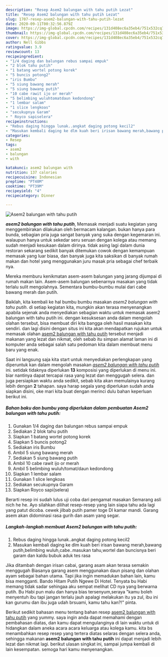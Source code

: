```yaml
---
description: "Resep Asem2 balungan with tahu putih Lezat"
title: "Resep Asem2 balungan with tahu putih Lezat"
slug: 1707-resep-asem2-balungan-with-tahu-putih-lezat
date: 2020-09-11T00:32:56.879Z
image: https://img-global.cpcdn.com/recipes/131d408ec6a35eb4/751x532cq70/asem2-balungan-with-tahu-putih-foto-resep-utama.jpg
thumbnail: https://img-global.cpcdn.com/recipes/131d408ec6a35eb4/751x532cq70/asem2-balungan-with-tahu-putih-foto-resep-utama.jpg
cover: https://img-global.cpcdn.com/recipes/131d408ec6a35eb4/751x532cq70/asem2-balungan-with-tahu-putih-foto-resep-utama.jpg
author: Nell Gibbs
ratingvalue: 3.9
reviewcount: 13
recipeingredient:
- "1/4 daging dan balungan rebus sampai empuk"
- "2 blok tahu putih"
- "1 batang wortel potong korek"
- "5 buncis potong2"
- "iris Bumbu"
- "5 siung bawang merah"
- "5 siung bawang putih"
- "10 cabe rawit ijo or merah"
- "5 belimbing wuluhtomatdaun kedondong"
- "1 lembar salam"
- "1 slice lengkoas"
- "secukupnya Garam"
- " Royco sapiselera"
recipeinstructions:
- "Rebus daging hingga lunak..angkat daging potong kecil2"
- "Masukan kembali daging ke dlm kuah beri irisan bawang merah,bawang putih,belimbing wuluh,cabe..masukan tahu,wortel dan buncisnya beri garam dan kaldu bubuk aduk tes rasa"
categories:
- Resep
tags:
- asem2
- balungan
- with

katakunci: asem2 balungan with 
nutrition: 137 calories
recipecuisine: Indonesian
preptime: "PT40M"
cooktime: "PT39M"
recipeyield: "4"
recipecategory: Dinner

---
```



![Asem2 balungan with tahu putih](https://img-global.cpcdn.com/recipes/131d408ec6a35eb4/751x532cq70/asem2-balungan-with-tahu-putih-foto-resep-utama.jpg)

<b><i>asem2 balungan with tahu putih</i></b>, Memasak menjadi suatu kegiatan yang menggembirakan dilakukan oleh bermacam kalangan. bukan hanya para bunda, sebagian pria juga sangat banyak yang suka dengan kegemaran ini. walaupun hanya untuk sekedar seru seruan dengan kolega atau memang sudah menjadi kesukaan dalam dirinya. tidak asing lagi dalam dunia restoran sekarang sedikit banyak ditemukan cowok dengan kemampuan memasak yang luar biasa, dan banyak juga kita saksikan di banyak rumah makan dan hotel yang menggunakan juru masak pria sebagai chef terbaik nya.

Mereka memburu kenikmatan asem-asem balungan yang jarang dijumpai di rumah makan lain. Asem-asem balungan sebenarnya masakan yang tidak terlalu sulit mengolahnya. Sementara bumbu-bumbu mulai dari cabe bawang merah dan putih.

Baiklah, kita kembali ke hal bumbu bumbu masakan <i>asem2 balungan with tahu putih</i>. di setiap kegiatan kita, mungkin akan terasa menyenangkan apabila sejenak anda menyediakan sebagian waktu untuk memasak asem2 balungan with tahu putih ini. dengan kesuksesan anda dalam mengolah olahan tersebut, bisa membuat diri kita bangga oleh hasil masakan kita sendiri. dan lagi disini dengan situs ini kita akan mendapatkan rujukan untuk memasak olahan <u>asem2 balungan with tahu putih</u> tersebut menjadi makanan yang lezat dan nikmat, oleh sebab itu simpan alamat laman ini di komputer anda sebagai salah satu pedoman kita dalam membuat menu baru yang enak.


Saat ini langsung saja kita start untuk menyediakan perlengkapan yang diperuntuk kan dalam mengolah masakan <u><i>asem2 balungan with tahu putih</i></u> ini. setidak tidaknya diperlukan <b>13</b> komposisi yang diperlukan di menu ini. biar nantinya dapat tercapai rasa yang lezat dan menggugah selera. dan juga persiapkan waktu anda sedikit, sebab kita akan memulainya kurang lebih dengan <b>2</b> tahapan. saya harap segala yang diperlukan sudah anda siapkan disini, oke mari kita buat dengan merinci dulu bahan keperluan berikut ini.

<!--inarticleads1-->

##### Bahan baku dan bumbu yang diperlukan dalam pembuatan Asem2 balungan with tahu putih:

1. Gunakan 1/4 daging dan balungan rebus sampai empuk
1. Sediakan 2 blok tahu putih
1. Siapkan 1 batang wortel potong korek
1. Siapkan 5 buncis potong2
1. Sediakan iris Bumbu
1. Ambil 5 siung bawang merah
1. Sediakan 5 siung bawang putih
1. Ambil 10 cabe rawit ijo or merah
1. Ambil 5 belimbing wuluh/tomat/daun kedondong
1. Siapkan 1 lembar salam
1. Gunakan 1 slice lengkoas
1. Sediakan secukupnya Garam
1. Siapkan  Royco sapi(selera)


Berarti resep ini sudah lulus uji coba dari pengamat masakan Semarang asli nich he he. Ayo silahkan dilihat resep-resep yang lain siapa tahu ada lagi yang patut dicoba. cewek jilbab putih pamer toge DI kamar mandi. Garang asem akan didominasi rasa gurih dan asam yang segar. 

<!--inarticleads2-->

##### Langkah-langkah membuat Asem2 balungan with tahu putih:

1. Rebus daging hingga lunak..angkat daging potong kecil2
1. Masukan kembali daging ke dlm kuah beri irisan bawang merah,bawang putih,belimbing wuluh,cabe..masukan tahu,wortel dan buncisnya beri garam dan kaldu bubuk aduk tes rasa


Jika ditambah dengan irisan cabai, garang asam akan terasa semakin menggugah Biasanya garang asem menggunakan daun pisang dan olahan ayam sebagai bahan utama. Tapi jika ingin memadukan bahan lain, kamu bisa mengganti. Bando Hitam Putih Ngewe Di Hotel. Tenyata bu Habi memang tidak sadar sehingaa aku sempat melihat CD nya yang berwarna putih. Bu Habi pun malu dan hanya bias tersenyum,seraya &#34;kamu boleh menyentuh ibu tapi jangan terlalu jauh apalagi melakukan itu ya zul, ibu ini kan gurumu dan ibu juga udah brsuami, kamu tahu kan?!&#34; pinta. 

Berikut sedikit bahasan menu tentang bahan resep <u>asem2 balungan with tahu putih</u> yang yummy. saya ingin anda dapat memahami dengan pembahasan diatas, dan kamu dapat mengulanginya di lain waktu untuk di hidangkan dalam aneka acara acara keluarga atau kolega kamu. kita bs menambahkan resep resep yang tertera diatas selaras dengan selera anda, sehingga makanan <b>asem2 balungan with tahu putih</b> ini dapat menjadi lebih lezat dan nikmat lagi. berikut ulasan singkat ini, sampai jumpa kembali di lain kesempatan. semoga hari kamu menyenangkan.
